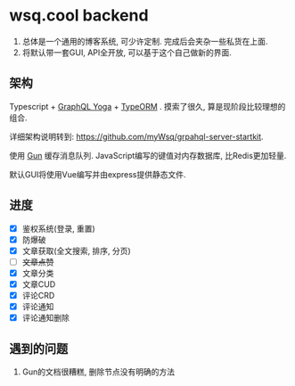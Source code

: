 # wsq.cool backend

1. 总体是一个通用的博客系统,  可少许定制.  完成后会夹杂一些私货在上面.
2. 将默认带一套GUI,  API全开放, 可以基于这个自己做新的界面.

## 架构

Typescript + [GraphQL Yoga](https://github.com/prismagraphql/graphql-yoga)  + [TypeORM](http://typeorm.io) .  摸索了很久, 算是现阶段比较理想的组合.  

详细架构说明转到: https://github.com/myWsq/grpahql-server-startkit.

使用 [Gun](https://github.com/amark/gun) 缓存消息队列.  JavaScript编写的键值对内存数据库, 比Redis更加轻量.

默认GUI将使用Vue编写并由express提供静态文件.

## 进度

- [x] 鉴权系统(登录, 重置)
- [x] 防爆破
- [x] 文章获取(全文搜索, 排序, 分页)
- [ ] ~~文章点赞~~
- [x] 文章分类
- [x] 文章CUD
- [x] 评论CRD
- [x] 评论通知
- [x] 评论通知删除

## 遇到的问题

1. Gun的文档很糟糕, 删除节点没有明确的方法